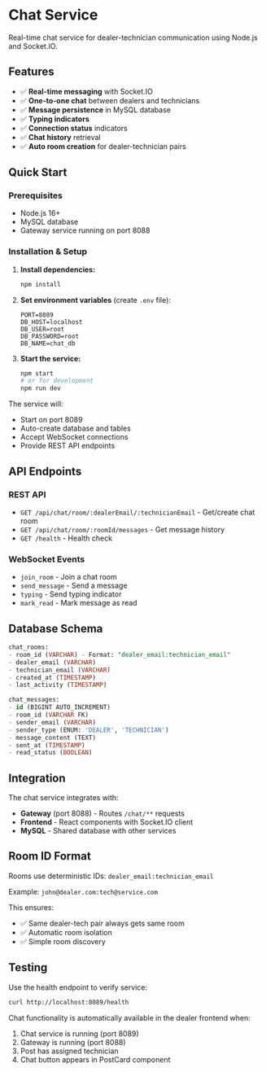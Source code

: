 # Chat Service

Real-time chat service for dealer-technician communication using Node.js and Socket.IO.

## Features

- ✅ **Real-time messaging** with Socket.IO
- ✅ **One-to-one chat** between dealers and technicians
- ✅ **Message persistence** in MySQL database
- ✅ **Typing indicators**
- ✅ **Connection status** indicators
- ✅ **Chat history** retrieval
- ✅ **Auto room creation** for dealer-technician pairs

## Quick Start

### Prerequisites

- Node.js 16+
- MySQL database
- Gateway service running on port 8088

### Installation & Setup

1. **Install dependencies:**

   ```bash
   npm install
   ```

2. **Set environment variables** (create `.env` file):

   ```env
   PORT=8089
   DB_HOST=localhost
   DB_USER=root
   DB_PASSWORD=root
   DB_NAME=chat_db
   ```

3. **Start the service:**
   ```bash
   npm start
   # or for development
   npm run dev
   ```

The service will:

- Start on port 8089
- Auto-create database and tables
- Accept WebSocket connections
- Provide REST API endpoints

## API Endpoints

### REST API

- `GET /api/chat/room/:dealerEmail/:technicianEmail` - Get/create chat room
- `GET /api/chat/room/:roomId/messages` - Get message history
- `GET /health` - Health check

### WebSocket Events

- `join_room` - Join a chat room
- `send_message` - Send a message
- `typing` - Send typing indicator
- `mark_read` - Mark message as read

## Database Schema

```sql
chat_rooms:
- room_id (VARCHAR) - Format: "dealer_email:technician_email"
- dealer_email (VARCHAR)
- technician_email (VARCHAR)
- created_at (TIMESTAMP)
- last_activity (TIMESTAMP)

chat_messages:
- id (BIGINT AUTO_INCREMENT)
- room_id (VARCHAR FK)
- sender_email (VARCHAR)
- sender_type (ENUM: 'DEALER', 'TECHNICIAN')
- message_content (TEXT)
- sent_at (TIMESTAMP)
- read_status (BOOLEAN)
```

## Integration

The chat service integrates with:

- **Gateway** (port 8088) - Routes `/chat/**` requests
- **Frontend** - React components with Socket.IO client
- **MySQL** - Shared database with other services

## Room ID Format

Rooms use deterministic IDs: `dealer_email:technician_email`

Example: `john@dealer.com:tech@service.com`

This ensures:

- ✅ Same dealer-tech pair always gets same room
- ✅ Automatic room isolation
- ✅ Simple room discovery

## Testing

Use the health endpoint to verify service:

```bash
curl http://localhost:8089/health
```

Chat functionality is automatically available in the dealer frontend when:

1. Chat service is running (port 8089)
2. Gateway is running (port 8088)
3. Post has assigned technician
4. Chat button appears in PostCard component
